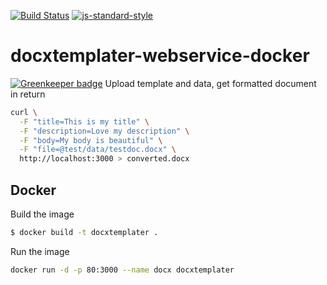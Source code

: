[![Build Status](https://travis-ci.org/telemark/docxtemplater-webservice-docker.svg?branch=master)](https://travis-ci.org/telemark/docxtemplater-webservice-docker)
[![js-standard-style](https://img.shields.io/badge/code%20style-standard-brightgreen.svg?style=flat)](https://github.com/feross/standard)
# docxtemplater-webservice-docker

[![Greenkeeper badge](https://badges.greenkeeper.io/telemark/docxtemplater-webservice-docker.svg)](https://greenkeeper.io/)
Upload template and data, get formatted document in return

```sh
curl \
  -F "title=This is my title" \
  -F "description=Love my description" \
  -F "body=My body is beautiful" \
  -F "file=@test/data/testdoc.docx" \
  http://localhost:3000 > converted.docx
```

## Docker

Build the image

```sh
$ docker build -t docxtemplater .
```

Run the image

```sh
docker run -d -p 80:3000 --name docx docxtemplater
```